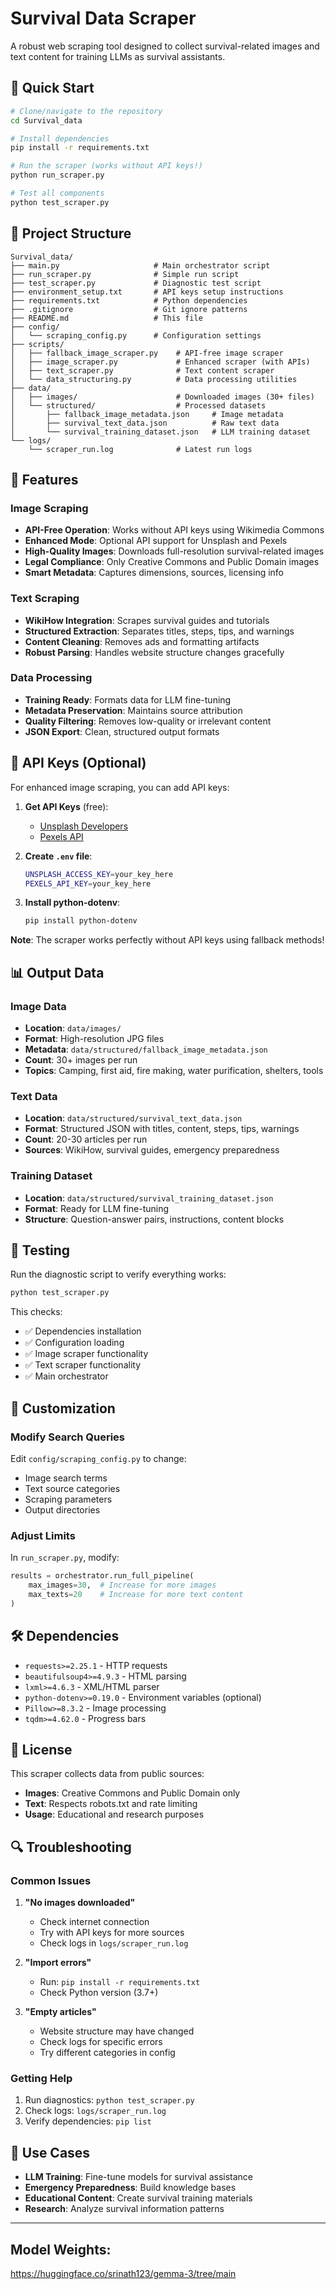 # Survival Data Scraper

A robust web scraping tool designed to collect survival-related images and text content for training LLMs as survival assistants.

## 🚀 Quick Start

```bash
# Clone/navigate to the repository
cd Survival_data

# Install dependencies
pip install -r requirements.txt

# Run the scraper (works without API keys!)
python run_scraper.py

# Test all components
python test_scraper.py
```

## 📁 Project Structure

```
Survival_data/
├── main.py                     # Main orchestrator script
├── run_scraper.py              # Simple run script
├── test_scraper.py             # Diagnostic test script
├── environment_setup.txt       # API keys setup instructions
├── requirements.txt            # Python dependencies
├── .gitignore                  # Git ignore patterns
├── README.md                   # This file
├── config/
│   └── scraping_config.py      # Configuration settings
├── scripts/
│   ├── fallback_image_scraper.py    # API-free image scraper
│   ├── image_scraper.py             # Enhanced scraper (with APIs)
│   ├── text_scraper.py              # Text content scraper
│   └── data_structuring.py          # Data processing utilities
├── data/
│   ├── images/                      # Downloaded images (30+ files)
│   └── structured/                  # Processed datasets
│       ├── fallback_image_metadata.json     # Image metadata
│       ├── survival_text_data.json          # Raw text data
│       └── survival_training_dataset.json   # LLM training dataset
└── logs/
    └── scraper_run.log              # Latest run logs
```

## 🔧 Features

### Image Scraping
- **API-Free Operation**: Works without API keys using Wikimedia Commons
- **Enhanced Mode**: Optional API support for Unsplash and Pexels
- **High-Quality Images**: Downloads full-resolution survival-related images
- **Legal Compliance**: Only Creative Commons and Public Domain images
- **Smart Metadata**: Captures dimensions, sources, licensing info

### Text Scraping
- **WikiHow Integration**: Scrapes survival guides and tutorials
- **Structured Extraction**: Separates titles, steps, tips, and warnings
- **Content Cleaning**: Removes ads and formatting artifacts
- **Robust Parsing**: Handles website structure changes gracefully

### Data Processing
- **Training Ready**: Formats data for LLM fine-tuning
- **Metadata Preservation**: Maintains source attribution
- **Quality Filtering**: Removes low-quality or irrelevant content
- **JSON Export**: Clean, structured output formats

## 🔑 API Keys (Optional)

For enhanced image scraping, you can add API keys:

1. **Get API Keys** (free):
   - [Unsplash Developers](https://unsplash.com/developers)
   - [Pexels API](https://www.pexels.com/api/)

2. **Create `.env` file**:
   ```bash
   UNSPLASH_ACCESS_KEY=your_key_here
   PEXELS_API_KEY=your_key_here
   ```

3. **Install python-dotenv**:
   ```bash
   pip install python-dotenv
   ```

**Note**: The scraper works perfectly without API keys using fallback methods!

## 📊 Output Data

### Image Data
- **Location**: `data/images/`
- **Format**: High-resolution JPG files
- **Metadata**: `data/structured/fallback_image_metadata.json`
- **Count**: 30+ images per run
- **Topics**: Camping, first aid, fire making, water purification, shelters, tools

### Text Data
- **Location**: `data/structured/survival_text_data.json`
- **Format**: Structured JSON with titles, content, steps, tips, warnings
- **Count**: 20-30 articles per run
- **Sources**: WikiHow, survival guides, emergency preparedness

### Training Dataset
- **Location**: `data/structured/survival_training_dataset.json`
- **Format**: Ready for LLM fine-tuning
- **Structure**: Question-answer pairs, instructions, content blocks

## 🧪 Testing

Run the diagnostic script to verify everything works:

```bash
python test_scraper.py
```

This checks:
- ✅ Dependencies installation
- ✅ Configuration loading
- ✅ Image scraper functionality
- ✅ Text scraper functionality
- ✅ Main orchestrator

## 🔧 Customization

### Modify Search Queries
Edit `config/scraping_config.py` to change:
- Image search terms
- Text source categories
- Scraping parameters
- Output directories

### Adjust Limits
In `run_scraper.py`, modify:
```python
results = orchestrator.run_full_pipeline(
    max_images=30,  # Increase for more images
    max_texts=20    # Increase for more text content
)
```

## 🛠️ Dependencies

- `requests>=2.25.1` - HTTP requests
- `beautifulsoup4>=4.9.3` - HTML parsing
- `lxml>=4.6.3` - XML/HTML parser
- `python-dotenv>=0.19.0` - Environment variables (optional)
- `Pillow>=8.3.2` - Image processing
- `tqdm>=4.62.0` - Progress bars

## 📝 License

This scraper collects data from public sources:
- **Images**: Creative Commons and Public Domain only
- **Text**: Respects robots.txt and rate limiting
- **Usage**: Educational and research purposes

## 🔍 Troubleshooting

### Common Issues

1. **"No images downloaded"**
   - Check internet connection
   - Try with API keys for more sources
   - Check logs in `logs/scraper_run.log`

2. **"Import errors"**
   - Run: `pip install -r requirements.txt`
   - Check Python version (3.7+)

3. **"Empty articles"**
   - Website structure may have changed
   - Check logs for specific errors
   - Try different categories in config

### Getting Help

1. Run diagnostics: `python test_scraper.py`
2. Check logs: `logs/scraper_run.log`
3. Verify dependencies: `pip list`

## 🎯 Use Cases

- **LLM Training**: Fine-tune models for survival assistance
- **Emergency Preparedness**: Build knowledge bases
- **Educational Content**: Create survival training materials
- **Research**: Analyze survival information patterns

---



## Model Weights:

https://huggingface.co/srinath123/gemma-3/tree/main

